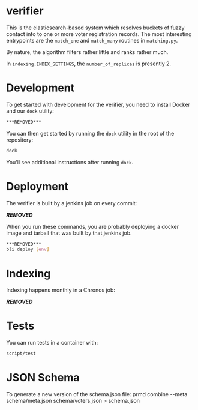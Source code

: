 verifier
================

This is the elasticsearch-based system which resolves buckets of fuzzy contact
info to one or more voter registration records. The most interesting
entrypoints are the `match_one` and `match_many` routines in
`matching.py`.

By nature, the algorithm filters rather little and ranks rather much.

In `indexing.INDEX_SETTINGS`, the `number_of_replicas` is presently 2.

Development
===========

To get started with development for the verifier, you need to install
Docker and our `dock` utility:

```bash
***REMOVED***

```

You can then get started by running the `dock` utility in the root of the
repository:

```bash
dock
```

You'll see additional instructions after running `dock`.

Deployment
==========

The verifier is built by a jenkins job on every commit:

***REMOVED***

When you run these commands, you are probably deploying a docker image and
tarball that was built by that jenkins job.

```bash
***REMOVED***
bli deploy [env]
```

Indexing
==========
Indexing happens monthly in a Chronos job:

***REMOVED***

Tests
==========

You can run tests in a container with:

```bash
script/test
```

JSON Schema
==========
To generate a new version of the schema.json file:
prmd combine --meta schema/meta.json schema/voters.json > schema.json
